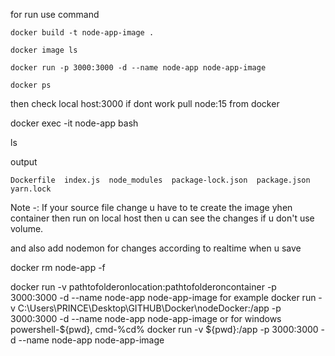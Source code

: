 
for run use command  
```  
docker build -t node-app-image .
```

```
docker image ls
```

```
docker run -p 3000:3000 -d --name node-app node-app-image
```

```
docker ps
```

then check local host:3000
if dont work pull node:15 from docker

docker exec -it node-app bash

ls

output
```
Dockerfile  index.js  node_modules  package-lock.json  package.json  yarn.lock
```

Note -: If your source file change u have to te create the image yhen container then run on local host then u can see the changes if u don't use volume.

and also add nodemon for changes according to realtime when u save

docker rm node-app -f
  
docker run -v pathtofolderonlocation:pathtofolderoncontainer -p 3000:3000 -d --name node-app node-app-image
for example 
docker run -v C:\Users\PRINCE\Desktop\GITHUB\Docker\nodeDocker\:/app -p 3000:3000 -d --name node-app node-app-image
or for windows powershell-${pwd}, cmd-%cd%
docker run -v ${pwd}:/app -p 3000:3000 -d --name node-app node-app-image






